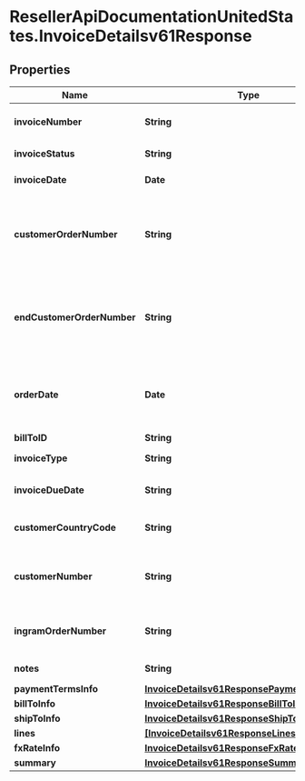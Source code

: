 # ResellerApiDocumentationUnitedStates.InvoiceDetailsv61Response

## Properties

Name | Type | Description | Notes
------------ | ------------- | ------------- | -------------
**invoiceNumber** | **String** | The Invoice number for the order. | [optional] 
**invoiceStatus** | **String** | Status of the invoice. | [optional] 
**invoiceDate** | **Date** | Date of an Invoice. | [optional] 
**customerOrderNumber** | **String** | The reseller&#39;s order number for reference in their system. | [optional] 
**endCustomerOrderNumber** | **String** | The end customer&#39;s order number for reference in their system. | [optional] 
**orderDate** | **Date** | The date and time in UTC format that the order was created. | [optional] 
**billToID** | **String** | Bill to party | [optional] 
**invoiceType** | **String** | Type of the Invoice | [optional] 
**invoiceDueDate** | **String** | Date when the invoice is due. | [optional] 
**customerCountryCode** | **String** | Customer country code. | [optional] 
**customerNumber** | **String** | Unique customer number in Ingram&#39;s system. | [optional] 
**ingramOrderNumber** | **String** | The IngramMicro sales order number. | [optional] 
**notes** | **String** | Notes for the invoice. | [optional] 
**paymentTermsInfo** | [**InvoiceDetailsv61ResponsePaymentTermsInfo**](InvoiceDetailsv61ResponsePaymentTermsInfo.md) |  | [optional] 
**billToInfo** | [**InvoiceDetailsv61ResponseBillToInfo**](InvoiceDetailsv61ResponseBillToInfo.md) |  | [optional] 
**shipToInfo** | [**InvoiceDetailsv61ResponseShipToInfo**](InvoiceDetailsv61ResponseShipToInfo.md) |  | [optional] 
**lines** | [**[InvoiceDetailsv61ResponseLinesInner]**](InvoiceDetailsv61ResponseLinesInner.md) |  | [optional] 
**fxRateInfo** | [**InvoiceDetailsv61ResponseFxRateInfo**](InvoiceDetailsv61ResponseFxRateInfo.md) |  | [optional] 
**summary** | [**InvoiceDetailsv61ResponseSummary**](InvoiceDetailsv61ResponseSummary.md) |  | [optional] 


